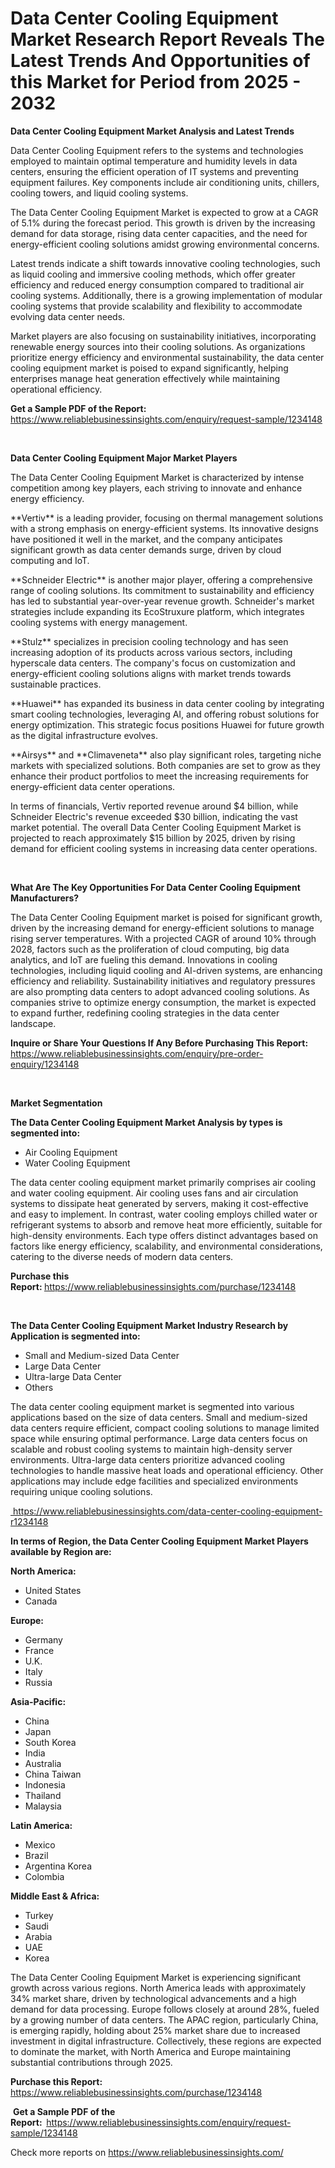 <p><h1>Data Center Cooling Equipment Market Research Report Reveals The Latest Trends And Opportunities of this Market for Period from 2025 - 2032</h1></p><p><strong>Data Center Cooling Equipment Market Analysis and Latest Trends</strong></p>
<p><p>Data Center Cooling Equipment refers to the systems and technologies employed to maintain optimal temperature and humidity levels in data centers, ensuring the efficient operation of IT systems and preventing equipment failures. Key components include air conditioning units, chillers, cooling towers, and liquid cooling systems. </p><p>The Data Center Cooling Equipment Market is expected to grow at a CAGR of 5.1% during the forecast period. This growth is driven by the increasing demand for data storage, rising data center capacities, and the need for energy-efficient cooling solutions amidst growing environmental concerns. </p><p>Latest trends indicate a shift towards innovative cooling technologies, such as liquid cooling and immersive cooling methods, which offer greater efficiency and reduced energy consumption compared to traditional air cooling systems. Additionally, there is a growing implementation of modular cooling systems that provide scalability and flexibility to accommodate evolving data center needs. </p><p>Market players are also focusing on sustainability initiatives, incorporating renewable energy sources into their cooling solutions. As organizations prioritize energy efficiency and environmental sustainability, the data center cooling equipment market is poised to expand significantly, helping enterprises manage heat generation effectively while maintaining operational efficiency.</p></p>
<p><strong>Get a Sample PDF of the Report:&nbsp;</strong> <a href="https://www.reliablebusinessinsights.com/enquiry/request-sample/1234148?utm_campaign=1720&utm_medium=2&utm_source=Github&utm_content=ia&utm_term=15022025&utm_id=data-center-cooling-equipment">https://www.reliablebusinessinsights.com/enquiry/request-sample/1234148</a></p>
<p>&nbsp;</p>
<p><strong>Data Center Cooling Equipment Major Market Players</strong></p>
<p><p>The Data Center Cooling Equipment Market is characterized by intense competition among key players, each striving to innovate and enhance energy efficiency. </p><p>**Vertiv** is a leading provider, focusing on thermal management solutions with a strong emphasis on energy-efficient systems. Its innovative designs have positioned it well in the market, and the company anticipates significant growth as data center demands surge, driven by cloud computing and IoT.</p><p>**Schneider Electric** is another major player, offering a comprehensive range of cooling solutions. Its commitment to sustainability and efficiency has led to substantial year-over-year revenue growth. Schneider's market strategies include expanding its EcoStruxure platform, which integrates cooling systems with energy management.</p><p>**Stulz** specializes in precision cooling technology and has seen increasing adoption of its products across various sectors, including hyperscale data centers. The company's focus on customization and energy-efficient cooling solutions aligns with market trends towards sustainable practices.</p><p>**Huawei** has expanded its business in data center cooling by integrating smart cooling technologies, leveraging AI, and offering robust solutions for energy optimization. This strategic focus positions Huawei for future growth as the digital infrastructure evolves.</p><p>**Airsys** and **Climaveneta** also play significant roles, targeting niche markets with specialized solutions. Both companies are set to grow as they enhance their product portfolios to meet the increasing requirements for energy-efficient data center operations.</p><p>In terms of financials, Vertiv reported revenue around $4 billion, while Schneider Electric's revenue exceeded $30 billion, indicating the vast market potential. The overall Data Center Cooling Equipment Market is projected to reach approximately $15 billion by 2025, driven by rising demand for efficient cooling systems in increasing data center operations.</p></p>
<p>&nbsp;</p>
<p><strong>What Are The Key Opportunities For Data Center Cooling Equipment Manufacturers?</strong></p>
<p><p>The Data Center Cooling Equipment market is poised for significant growth, driven by the increasing demand for energy-efficient solutions to manage rising server temperatures. With a projected CAGR of around 10% through 2028, factors such as the proliferation of cloud computing, big data analytics, and IoT are fueling this demand. Innovations in cooling technologies, including liquid cooling and AI-driven systems, are enhancing efficiency and reliability. Sustainability initiatives and regulatory pressures are also prompting data centers to adopt advanced cooling solutions. As companies strive to optimize energy consumption, the market is expected to expand further, redefining cooling strategies in the data center landscape.</p></p>
<p><strong>Inquire or Share Your Questions If Any Before Purchasing This Report:</strong> <a href="https://www.reliablebusinessinsights.com/enquiry/pre-order-enquiry/1234148?utm_campaign=1720&utm_medium=2&utm_source=Github&utm_content=ia&utm_term=15022025&utm_id=data-center-cooling-equipment">https://www.reliablebusinessinsights.com/enquiry/pre-order-enquiry/1234148</a></p>
<p>&nbsp;</p>
<p><strong>Market Segmentation</strong></p>
<p><strong>The Data Center Cooling Equipment Market Analysis by types is segmented into:</strong></p>
<p><ul><li>Air Cooling Equipment</li><li>Water Cooling Equipment</li></ul></p>
<p><p>The data center cooling equipment market primarily comprises air cooling and water cooling equipment. Air cooling uses fans and air circulation systems to dissipate heat generated by servers, making it cost-effective and easy to implement. In contrast, water cooling employs chilled water or refrigerant systems to absorb and remove heat more efficiently, suitable for high-density environments. Each type offers distinct advantages based on factors like energy efficiency, scalability, and environmental considerations, catering to the diverse needs of modern data centers.</p></p>
<p><strong>Purchase this Report:&nbsp;</strong><a href="https://www.reliablebusinessinsights.com/purchase/1234148?utm_campaign=1720&utm_medium=2&utm_source=Github&utm_content=ia&utm_term=15022025&utm_id=data-center-cooling-equipment">https://www.reliablebusinessinsights.com/purchase/1234148</a></p>
<p>&nbsp;</p>
<p><strong>The Data Center Cooling Equipment Market Industry Research by Application is segmented into:</strong></p>
<p><ul><li>Small and Medium-sized Data Center</li><li>Large Data Center</li><li>Ultra-large Data Center</li><li>Others</li></ul></p>
<p><p>The data center cooling equipment market is segmented into various applications based on the size of data centers. Small and medium-sized data centers require efficient, compact cooling solutions to manage limited space while ensuring optimal performance. Large data centers focus on scalable and robust cooling systems to maintain high-density server environments. Ultra-large data centers prioritize advanced cooling technologies to handle massive heat loads and operational efficiency. Other applications may include edge facilities and specialized environments requiring unique cooling solutions.</p></p>
<p><a href="https://www.reliablebusinessinsights.com/data-center-cooling-equipment-r1234148?utm_campaign=1720&utm_medium=2&utm_source=Github&utm_content=ia&utm_term=15022025&utm_id=data-center-cooling-equipment">&nbsp;https://www.reliablebusinessinsights.com/data-center-cooling-equipment-r1234148</a></p>
<p><strong>In terms of Region, the Data Center Cooling Equipment Market Players available by Region are:</strong></p>
<p>
    <p> <strong> North America: </strong>
        <ul>
            <li>United States</li>
            <li>Canada</li>
        </ul>
        </p> 
    <p> <strong> Europe: </strong>
        <ul>
            <li>Germany</li>
            <li>France</li>
            <li>U.K.</li>
            <li>Italy</li>
            <li>Russia</li>
        </ul>
        </p> 
    <p> <strong> Asia-Pacific: </strong>
        <ul>
            <li>China</li>
            <li>Japan</li>
            <li>South Korea</li>
            <li>India</li>
            <li>Australia</li>
            <li>China Taiwan</li>
            <li>Indonesia</li>
            <li>Thailand</li>
            <li>Malaysia</li>
        </ul>
        </p> 
    <p> <strong> Latin America: </strong>
        <ul>
            <li>Mexico</li>
            <li>Brazil</li>
            <li>Argentina Korea</li>
            <li>Colombia</li>
        </ul>
        </p> 
    <p> <strong> Middle East & Africa: </strong>
        <ul>
            <li>Turkey</li>
            <li>Saudi</li>
            <li>Arabia</li>
            <li>UAE</li>
            <li>Korea</li>
        </ul>
    </p>
    </p>
<p><p>The Data Center Cooling Equipment Market is experiencing significant growth across various regions. North America leads with approximately 34% market share, driven by technological advancements and a high demand for data processing. Europe follows closely at around 28%, fueled by a growing number of data centers. The APAC region, particularly China, is emerging rapidly, holding about 25% market share due to increased investment in digital infrastructure. Collectively, these regions are expected to dominate the market, with North America and Europe maintaining substantial contributions through 2025.</p></p>
<p><strong>Purchase this Report: </strong><a href="https://www.reliablebusinessinsights.com/purchase/1234148?utm_campaign=1720&utm_medium=2&utm_source=Github&utm_content=ia&utm_term=15022025&utm_id=data-center-cooling-equipment">https://www.reliablebusinessinsights.com/purchase/1234148</a></p>
<p>&nbsp;<strong>Get a Sample PDF of the Report:&nbsp;&nbsp;</strong><a href="https://www.reliablebusinessinsights.com/enquiry/request-sample/1234148?utm_campaign=1720&utm_medium=2&utm_source=Github&utm_content=ia&utm_term=15022025&utm_id=data-center-cooling-equipment">https://www.reliablebusinessinsights.com/enquiry/request-sample/1234148</a></p>
<p><strong></strong></p>
<p>Check more reports on <a href="https://www.reliablebusinessinsights.com/?utm_campaign=1720&utm_medium=2&utm_source=Github&utm_content=ia&utm_term=15022025&utm_id=data-center-cooling-equipment">https://www.reliablebusinessinsights.com/</a></p>